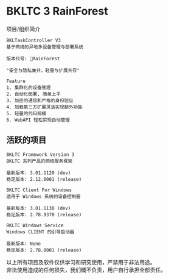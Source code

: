 # BKLTC 3 RainForest
项目/组织简介
```
BKLTaskController V3
基于网络的异地多设备管理与部署系统

版本代号: 🌺RainForest
```
```
"安全与隐私兼并，轻量与扩展共存"

Feature
1. 集群化的设备管理
2. 自动化部署, 简单上手
3. 加密的通信和严格的身份验证
4. 加载第三方扩展灵活实现额外功能
5. 轻量的代码规模
6. WebAPI 轻松实现自动管理
```

## **活跃的项目**
```
BKLTC Framework Version 3
BKLTC 系列产品的网络服务框架

最新版本: 3.01.1120 (dev)
稳定版本: 2.12.0001 (release)
```
```
BKLTC Client For Windows
适用于 Windows 系统的设备控制器

最新版本: 3.01.1130 (dev)
稳定版本: 2.78.9370 (release)
```
```
BKLTC Windows Service
Windows CLIENT 的引导启动器

最新版本: None
稳定版本: 2.78.0001 (release)
```
  
以上所有项目及软件仅供学习和研究使用，严禁用于非法用途。  
非法使用造成的任何损失，我们概不负责，用户自行承担全部责任。

